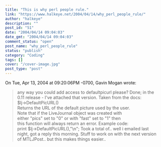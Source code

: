 ```yaml
---
title: "This is why perl people rule."
link: "https://www.halkeye.net/2004/04/14/why_perl_people_rule/"
author: "halkeye"
description: ""
post_id: "51"
date: "2004/04/14 09:04:03"
date_gmt: "2004/04/14 09:04:03"
comment_status: "open"
post_name: "why_perl_people_rule"
status: "publish"
category: "Coding"
tags: []
cover: "/cover-image.jpg"
post_type: "post"
---
```


On Tue, Apr 13, 2004 at 09:20:06PM -0700, Gavin Mogan wrote:  
> any way you could add access to defaultpicurl please? Done; in the 0.11 release - I've attached that version. Taken from the docs:  
$lj->DefaultPicURL()  
Returns the URL of the default picture used by the user.  
Note that if the LiveJournal object was created with  
either "pics" set to "0" or with "fast" set to "1" then  
this function will always return an error. Example code:  
print $lj->DefaultPicURL(),"\n"; Took a total of.. well i emailed last night, got a reply this morning. Stuff to work on with the next version of MTLJPost.. but this makes things easier..